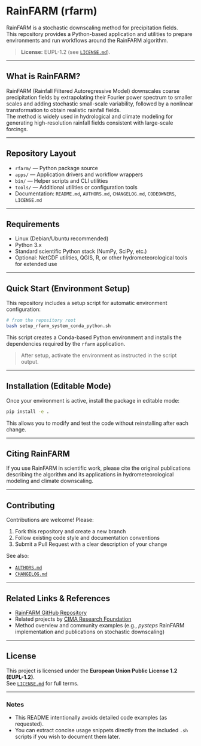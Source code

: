 # RainFARM (rfarm)

RainFARM is a stochastic downscaling method for precipitation fields.  
This repository provides a Python-based application and utilities to prepare environments and run workflows around the RainFARM algorithm.

> **License:** EUPL-1.2 (see [`LICENSE.md`](./LICENSE.md)).

---

## What is RainFARM?

RainFARM (Rainfall Filtered Autoregressive Model) downscales coarse precipitation fields by extrapolating their Fourier power spectrum to smaller scales and adding stochastic small-scale variability, followed by a nonlinear transformation to obtain realistic rainfall fields.  
The method is widely used in hydrological and climate modeling for generating high-resolution rainfall fields consistent with large-scale forcings.

---

## Repository Layout

- `rfarm/` — Python package source  
- `apps/` — Application drivers and workflow wrappers  
- `bin/` — Helper scripts and CLI utilities  
- `tools/` — Additional utilities or configuration tools  
- Documentation: `README.md`, `AUTHORS.md`, `CHANGELOG.md`, `CODEOWNERS`, `LICENSE.md`

---

## Requirements

- Linux (Debian/Ubuntu recommended)  
- Python 3.x  
- Standard scientific Python stack (NumPy, SciPy, etc.)  
- Optional: NetCDF utilities, QGIS, R, or other hydrometeorological tools for extended use

---

## Quick Start (Environment Setup)

This repository includes a setup script for automatic environment configuration:

```bash
# from the repository root
bash setup_rfarm_system_conda_python.sh
```

This script creates a Conda-based Python environment and installs the dependencies required by the `rfarm` application.

> After setup, activate the environment as instructed in the script output.

---

## Installation (Editable Mode)

Once your environment is active, install the package in editable mode:

```bash
pip install -e .
```

This allows you to modify and test the code without reinstalling after each change.

---

## Citing RainFARM

If you use RainFARM in scientific work, please cite the original publications describing the algorithm and its applications in hydrometeorological modeling and climate downscaling.

---

## Contributing

Contributions are welcome! Please:

1. Fork this repository and create a new branch  
2. Follow existing code style and documentation conventions  
3. Submit a Pull Request with a clear description of your change

See also:  
- [`AUTHORS.md`](./AUTHORS.md)  
- [`CHANGELOG.md`](./CHANGELOG.md)

---

## Related Links & References

- [RainFARM GitHub Repository](https://github.com/c-hydro/rfarm)  
- Related projects by [CIMA Research Foundation](https://github.com/c-hydro)  
- Method overview and community examples (e.g., *pysteps* RainFARM implementation and publications on stochastic downscaling)

---

## License

This project is licensed under the **European Union Public License 1.2 (EUPL-1.2)**.  
See [`LICENSE.md`](./LICENSE.md) for full terms.

---

### Notes

- This README intentionally avoids detailed code examples (as requested).  
- You can extract concise usage snippets directly from the included `.sh` scripts if you wish to document them later.
